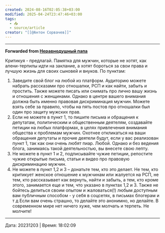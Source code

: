 ```yaml
---
created: 2024-08-16T02:05:38+03:00
modified: 2025-04-24T23:47:46+03:00
tags:
  - 📥
  - source/article
creator: "[[@Антон Сорвачев]]"
---
```



***

**Forwarded from [Неравнодушный папа](https://t.me/MensConsult/1765)**

Критикуя - предлагай. Памятка для мужчин, которые не хотят, как алени-терпилы идти на заклание, а хотят бороться за свои права и лучшую жизнь для своих сыновей и внуков. 
По пунктам:
1)  Заведите свой блог  на любой из платформ. Аудиторию можете набрать рассказами про отношалки, РСП и как найти, забыть и простить. Также можете писать или снимать про лично вашу жизнь и отношения с женщинами. Однако в центре вашего внимания должна быть именно правовая дискриминация мужчин. Можете взять себе за правило, чтобы на пять постов про отношалки был один про защиту мужских прав.
2)  Если не можете в пункт 1, то пишите письма и обращения к депутатам, политическим и общественным деятелям, создавайте петиции на любых платформах, в целях привлечения внимания общества к проблемам мужчин. Охотнее откликаться на ваши обращения депутаты и прочие деятели будут, если у вас реализован пункт 1, так как они очень любят пиар. Любой. Однако и без ведения блога, занимаясь такой деятельностью, вы внесете свою лепту.
3)  Не можете в пункт 1 и 2, подписывайте чужие петиции, репостите  чужие открытые письма, статьи и видео про правовую дискриминацию мужчин.
4)  Не можете в пункт 1,2 и 3 – донатьте тем, кто это делает. Не тем, кто критикует женское отношение к мужчинам или жалуется на РСП, не тем, кто рассказывает как вернуть, найти и забыть, а тем, кто кроме этого, занимается еще и тем, что указано в пунктах 1,2 и 3.
Также не бойтесь делиться своим опытом и жаловаться(!) любым доступным вам публичным способом - у себя в соцсетях, в письмах блогерам и т д Если вам очень страшно, то делайте это анонимно, но делайте. В современном мире нет ничего хуже, чем молчать и терпеть. Не молчите!

---

Дата: 20231203 | Время: 18:02:09

